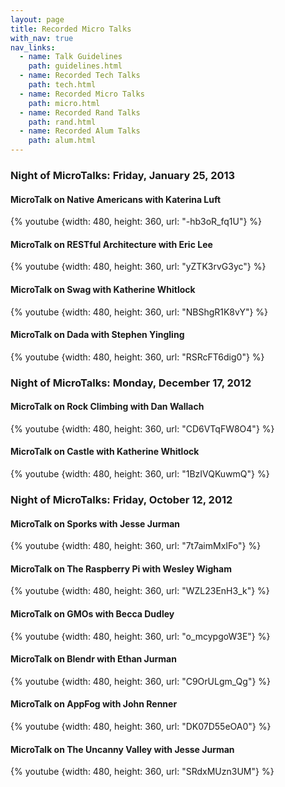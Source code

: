 ```yaml
---
layout: page
title: Recorded Micro Talks
with_nav: true
nav_links:
  - name: Talk Guidelines
    path: guidelines.html
  - name: Recorded Tech Talks
    path: tech.html
  - name: Recorded Micro Talks
    path: micro.html
  - name: Recorded Rand Talks
    path: rand.html
  - name: Recorded Alum Talks
    path: alum.html
---
```


### Night of MicroTalks: Friday, January 25, 2013

#### MicroTalk on Native Americans with Katerina Luft

{% youtube {width: 480, height: 360, url: "-hb3oR_fq1U"} %}

#### MicroTalk on RESTful Architecture with Eric Lee

{% youtube {width: 480, height: 360, url: "yZTK3rvG3yc"} %}

#### MicroTalk on Swag with Katherine Whitlock

{% youtube {width: 480, height: 360, url: "NBShgR1K8vY"} %}

#### MicroTalk on Dada with Stephen Yingling

{% youtube {width: 480, height: 360, url: "RSRcFT6dig0"} %}

### Night of MicroTalks: Monday, December 17, 2012

#### MicroTalk on Rock Climbing with Dan Wallach

{% youtube {width: 480, height: 360, url: "CD6VTqFW8O4"} %}

#### MicroTalk on Castle with Katherine Whitlock

{% youtube {width: 480, height: 360, url: "1BzIVQKuwmQ"} %}

### Night of MicroTalks: Friday, October 12, 2012

#### MicroTalk on Sporks with Jesse Jurman

{% youtube {width: 480, height: 360, url: "7t7aimMxIFo"} %}

#### MicroTalk on The Raspberry Pi with Wesley Wigham

{% youtube {width: 480, height: 360, url: "WZL23EnH3_k"} %}

#### MicroTalk on GMOs with Becca Dudley

{% youtube {width: 480, height: 360, url: "o_mcypgoW3E"} %}

#### MicroTalk on Blendr with Ethan Jurman

{% youtube {width: 480, height: 360, url: "C9OrULgm_Qg"} %}

#### MicroTalk on AppFog with John Renner

{% youtube {width: 480, height: 360, url: "DK07D55eOA0"} %}

#### MicroTalk on The Uncanny Valley with Jesse Jurman

{% youtube {width: 480, height: 360, url: "SRdxMUzn3UM"} %}